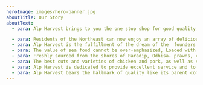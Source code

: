```yaml
---
heroImage: images/hero-banner.jpg
aboutTitle: Our Story
aboutText:
  - para: Alp Harvest brings to you the one stop shop for good quality, nutrition-loaded, affordable Seafood that you always wanted!

  - para: Residents of the Northeast can now enjoy an array of delicious, healthy seafood right at their doorstep, hygienically packed and frozen for easy use, at the most reasonable prices!
  - para: Alp Harvest is the fulfillment of the dream of the  founders to provide best quality seafood to the Northeast, at great prices. So, now, enjoying seafood need not be an occasional affair any longer. Alp Harvest helps you make it part of your regular food habits, so that you don’t lag behind in the amazing health benefits that only seafood can offer.
  - para: The value of sea food cannot be over-emphasized, Loaded with vitamins, minerals and the most beneficial Omega3 fats that ensure longevity, immunity, heart health, optimal thyroid function, brain power, strong bones, beautiful skin, hair, and what not! A great source of protein and lean fats, seafood helps to reduce calorie intake while contributing immensely to good health.
  - para: Freshly sourced from the shores of Paradip, Odhisa- prawns, crabs, squid, octopus, pomfret and basa are packaged in the most hygienic conditions and made available to you with all the vitality and goodness intact.
  - para: The best cuts and varieties of chicken and pork, as well as sumptuous pickles made from locally grown herbs and spices are also available at Alp Harvest- for you to enjoy. Alp Harvest prides itself on its quality. Smoked chicken and smoked pork are guaranteed to be relished by meat lovers.
  - para: Alp Harvest is dedicated to provide excellent service and to partner with the farming community, especially women for their economic development. It is our vision to support the small growers of vegetables, herbs, spices by procuring from them these raw materials, as also by training them in the production of pickles that are organic, flavourful and uniquely local.
  - para: Alp Harvest bears the hallmark of quality like its parent company Bonphul Foods Pvt Ltd.
---
```

